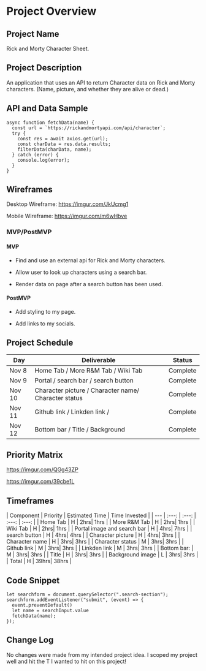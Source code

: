 # Project Overview

## Project Name
Rick and Morty Character Sheet.

## Project Description

An application that uses an API to return Character data on Rick and Morty characters. (Name, picture, and whether they are alive or dead.)

## API and Data Sample

```
async function fetchData(name) {
  const url = `https://rickandmortyapi.com/api/character`;
  try {
    const res = await axios.get(url);
    const charData = res.data.results;
    filterData(charData, name);
  } catch (error) {
    console.log(error);
  }
}
```

## Wireframes
Desktop Wireframe: 
https://imgur.com/JkUcmg1

Mobile Wireframe:
https://imgur.com/m6wHbve

### MVP/PostMVP

#### MVP 

- Find and use an external api for Rick and Morty characters.

- Allow user to look up characters using a search bar.

- Render data on page after a search button has been used.

#### PostMVP  

- Add styling to my page.

- Add links to my socials.

## Project Schedule

|  Day | Deliverable | Status
|---|---| ---|
|Nov 8| Home Tab / More R&M Tab / Wiki Tab | Complete
|Nov 9| Portal / search bar / search button | Complete
|Nov 10| Character picture / Character name/ Character status | Complete
|Nov 11| Github link / Linkden link /  | Complete
|Nov 12| Bottom bar / Title / Background | Complete

## Priority Matrix

https://imgur.com/QGg43ZP

https://imgur.com/39cbe1L

## Timeframes

| Component | Priority | Estimated Time | Time Invested |
| --- | :---: |  :---: | :---: | :---: |
| Home Tab | H | 2hrs| 1hrs |
| More R&M Tab | H | 2hrs| 1hrs |
| Wiki Tab | H | 2hrs| 1hrs |
| Portal image and search bar | H | 4hrs| 7hrs |
| search button | H | 4hrs| 4hrs |
| Character picture | H | 4hrs| 3hrs |
| Character name | H | 3hrs| 3hrs |
| Character status | M | 3hrs| 3hrs |
| Github link | M | 3hrs| 3hrs |
| Linkden link | M | 3hrs| 3hrs |
| Bottom bar: | M | 3hrs| 3hrs |
| Title | H | 3hrs| 3hrs |
| Background image | L | 3hrs| 3hrs |
| Total | H | 39hrs| 38hrs |

## Code Snippet

```
let searchform = document.querySelector(".search-section");
searchform.addEventListener("submit", (event) => {
  event.preventDefault()
  let name = searchInput.value
  fetchData(name);
});
```

## Change Log
No changes were made from my intended project idea. I scoped my project well and hit the T I wanted to hit on this project!